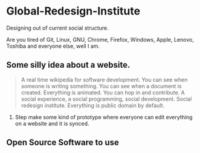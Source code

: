 # Global-Redesign-Institute
Designing out of current social structure.

Are you tired of Git, Linux, GNU, Chrome, Firefox, Windows, Apple, Lenovo, Toshiba and everyone else, well I am.

## Some silly idea about a website.
> A real time wikipedia for software development.
You can see when someone is writing something.
You can see when a document is created.
Everything is animated. You can hop in and contribute.
A social experience, a social programming, social development.
Social redesign institute. Everything is public domain by default.
1. Step make some kind of prototype where everyone can edit everything on a website and it is synced.


## Open Source Software to use
